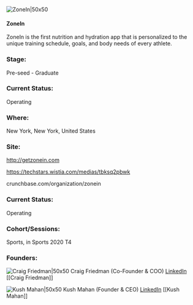 

![ZoneIn|50x50](https://apimg.techstars.com/connect/images/image_files/5ef92b3434a60d099f0000c6/original/0.png)

#### ZoneIn
ZoneIn is the first nutrition and hydration app that is personalized to the unique training schedule, goals, and body needs of every athlete.

### Stage: 
Pre-seed - Graduate 

### Current Status: 
Operating

### Where:
New York, New York, United States

### Site:
http://getzonein.com

https://techstars.wistia.com/medias/tbksq2pbwk

crunchbase.com/organization/zonein

### Current Status: 
Operating

### Cohort/Sessions: 
Sports, in Sports 2020 T4

### Founders: 

![Craig Friedman|50x50](https://apimg.techstars.com/connect/images/image_files/5ef9286734a60d099f0000c5/original/0.jpg) Craig Friedman (Co-Founder & COO) [LinkedIn](https://linkedin.com/in/craigfriedman1) [[Craig Friedman]]

![Kush Mahan|50x50](https://f6s-public.s3.amazonaws.com/profiles/2541988_th2.jpg) Kush Mahan (Founder & CEO) [LinkedIn](https://linkedin.com/in/kushmahan) [[Kush Mahan]]


